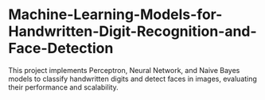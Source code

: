 # Machine-Learning-Models-for-Handwritten-Digit-Recognition-and-Face-Detection
This project implements Perceptron, Neural Network, and Naive Bayes models to classify handwritten digits and detect faces in images, evaluating their performance and scalability.
